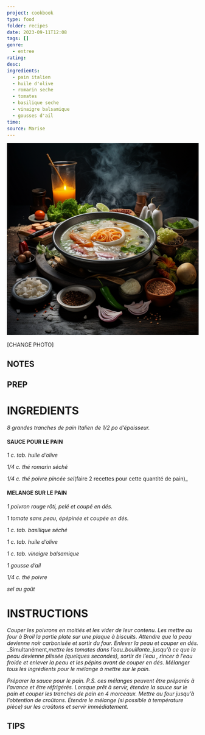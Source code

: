 ```yaml
---
project: cookbook
type: food
folder: recipes
date: 2023-09-11T12:08
tags: []
genre:
  - entree
rating: 
desc: 
ingredients:
  - pain italien
  - huile d'olive
  - romarin seche
  - tomates
  - basilique seche
  - vinaigre balsamique
  - gousses d'ail
time: 
source: Marise
---
```


![IMAGE](_default.png)


[CHANGE PHOTO]


## NOTES




## PREP


# INGREDIENTS

_8 grandes tranches de pain Italien_
_de 1/2 po d’épaisseur._

#### SAUCE POUR LE PAIN

_1 c. tab. huile d’olive_

_1/4 c. thé romarin séché_

_1/4 c. thé poivre pincée sel_(faire 2 recettes pour cette quantité de pain)_

#### MELANGE SUR LE PAIN

_1 poivron rouge rôti, pelé et coupé_
_en dés._

_1 tomate sans peau, épépinée et_
_coupée en dés._

_1 c. tab. basilique séché_

_1 c. tab. huile d’olive_

_1 c. tab. vinaigre balsamique_

_1 gousse d’ail_

_1/4 c. thé poivre_

_sel au goût_


# INSTRUCTIONS

_Couper les poivrons en moitiés et les vider de_
_leur contenu. Les mettre au four à Broil la partie_
_plate sur une plaque à biscuits. Attendre que_
_la peau devienne noir carbonisée et sortir_
_du four. Enlever la peau et couper en dés._
_Simultanément,_mettre les tomates dans l’eau_bouillante_jusqu’à ce que la peau devienne_
_plissée (quelques secondes), sortir de l’eau_
_, rincer à l’eau froide et enlever la peau et les_
_pépins avant de couper en dés. Mélanger_
_tous les ingrédients pour le mélange à mettre_
_sur le pain._

_Préparer la sauce pour le pain. P.S. ces mélanges_
_peuvent être préparés à l’avance et être_
_réfrigérés. Lorsque prêt à servir, étendre la_
_sauce sur le pain et couper les tranches de_
_pain en 4 morceaux. Mettre au four jusqu’à_
_l’obtention de croûtons. Étendre le mélange_
_(si possible à température pièce) sur les croûtons_
_et servir immédiatement._

## TIPS



